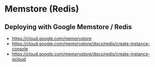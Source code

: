 
# Memstore (Redis)

## Deploying with Google Memstore / Redis

* https://cloud.google.com/memorystore
* https://cloud.google.com/memorystore/docs/redis/create-instance-console
* https://cloud.google.com/memorystore/docs/redis/create-instance-gcloud


